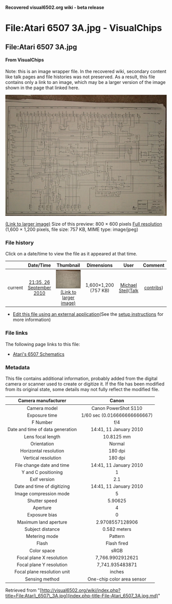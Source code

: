 **Recovered visual6502.org wiki - beta release**

# File:Atari 6507 3A.jpg - VisualChips

## File:Atari 6507 3A.jpg

#### From VisualChips


Note: this is an image wrapper file. In the recovered wiki,
secondary content like talk pages and file histories was
not preserved. As a result, this file contains only a link
to an image, which may be a larger version of the image shown
in the page that linked here.

![File:Atari 6507 3A.jpg](images/thumb/e/e1/Atari_6507_3A.jpg/800px-Atari_6507_3A.jpg)

[(Link to larger image)](images/e/e1/Atari_6507_3A.jpg)
Size of this preview: 800 × 600 pixels
[Full resolution](images/e/e1/Atari_6507_3A.jpg)‎ (1,600 × 1,200 pixels, file size: 757 KB, MIME type: image/jpeg)

### File history

Click on a date/time to view the file as it appeared at that time.

| | Date/Time | Thumbnail | Dimensions | User | Comment |
|:---:|:---:|:---:|:---:|:---:|:---:|
| current | [21:35, 26 September 2010](images/e/e1/Atari_6507_3A.jpg) | ![Thumbnail for version as of 21:35, 26 September 2010](images/thumb/e/e1/Atari_6507_3A.jpg/120px-Atari_6507_3A.jpg) [(Link to larger image)](images/e/e1/Atari_6507_3A.jpg) | 1,600×1,200 (757 KB) | [Michael Steil](index.php-title-User-Michael_Steil.md)([Talk](index.php-title-User_talk-Michael_Steil.md) | [contribs](./index.php%3Ftitle=Special:Contributions/Michael_Steil.md)) | |

- [Edit this file using an external application](index.php-title-File-Atari_6507_3A.jpg.md)(See the [setup instructions](http://www.mediawiki.org/wiki/Manual:External_editors) for more information)

### File links

The following page links to this file:

- [Atari's 6507 Schematics](index.php-title-Atari~s_6507_Schematics.md)

### Metadata
This file contains additional information, probably added from the digital camera or scanner used to create or digitize it.
If the file has been modified from its original state, some details may not fully reflect the modified file.

| Camera manufacturer | Canon |
|:---:|:---:|
Camera model | Canon PowerShot S110 |
Exposure time | 1/60 sec (0.016666666666667) |
F Number | f/4 |
Date and time of data generation | 14:41, 11 January 2010 |
Lens focal length | 10.8125 mm |
Orientation | Normal |
Horizontal resolution | 180 dpi |
Vertical resolution | 180 dpi |
File change date and time | 14:41, 11 January 2010 |
Y and C positioning | 1 |
Exif version | 2.1 |
Date and time of digitizing | 14:41, 11 January 2010 |
Image compression mode | 5 |
Shutter speed | 5.90625 |
Aperture | 4 |
Exposure bias | 0 |
Maximum land aperture | 2.9708557128906 |
Subject distance | 0.582 meters |
Metering mode | Pattern |
Flash | Flash fired |
Color space | sRGB |
Focal plane X resolution | 7,766.9902912621 |
Focal plane Y resolution | 7,741.935483871 |
Focal plane resolution unit | inches |
Sensing method | One-chip color area sensor |

Retrieved from "[http://visual6502.org/wiki/index.php?title=File:Atari\_6507\_3A.jpg](index.php-title-File-Atari_6507_3A.jpg.md)"

